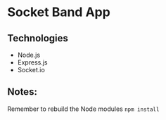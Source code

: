 # Socket Band App

## Technologies

-   Node.js
-   Express.js
-   Socket.io

## Notes:

Remember to rebuild the Node modules `npm install`
